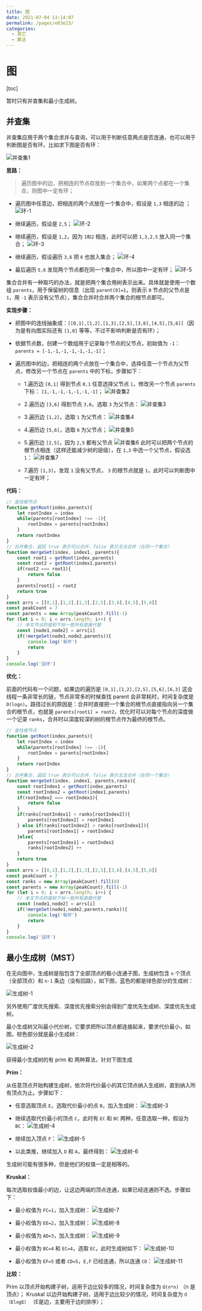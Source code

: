 ```yaml
---
title: 图
date: 2021-07-04 13:14:07
permalink: /pages/e03e23/
categories:
  - 其它
  - 算法
---
```


# 图

[toc]

暂时只有并查集和最小生成树。

## 并查集

并查集应用于两个集合求并与查询，可以用于判断任意两点是否连通，也可以用于判断图是否有环。比如求下图是否有环：

![并查集1](https://gitee.com/leixiaoai/markdown/raw/master/03.其它/03.算法//images/图论/并查集/并查集1.png)

**思路：**

> 遍历图中的边，把相连的节点存放到一个集合中，如果两个点都在一个集合，则图中一定有环；

- 遍历图中任意边，把相连的两个点放在一个集合中，假设是 ``1,3`` 相连的边 ；
  ![环-1](https://gitee.com/leixiaoai/markdown/raw/master/03.其它/03.算法//images/图论/并查集/环-1.png)

- 继续遍历，假设是 ``2,5``；
  ![环-2](https://gitee.com/leixiaoai/markdown/raw/master/03.其它/03.算法//images/图论/并查集/环-2.png)

- 继续遍历，假设是 ``1,2``，因为 ``1和2`` 相连，此时可以把 ``1,3,2,5`` 放入同一个集合；
  ![环-3](https://gitee.com/leixiaoai/markdown/raw/master/03.其它/03.算法//images/图论/并查集/环-3.png)

- 继续遍历，假设遍历 ``3,6`` 把 ``6`` 也放入集合；
  ![环-4](https://gitee.com/leixiaoai/markdown/raw/master/03.其它/03.算法//images/图论/并查集/环-4.png)

- 最后遍历 ``5,6`` 发现两个节点都在同一个集合中，所以图中一定有环；
  ![环-5](https://gitee.com/leixiaoai/markdown/raw/master/03.其它/03.算法//images/图论/并查集/环-5.png)

集合合并有一种取巧的办法，就是把两个集合用树表示出来。具体就是使用一个数组 ``parents``，用于保留树的信息（出现 ``parent[0]=1``，则表示 ``0`` 节点的父节点是 ``1``，用 ``-1`` 表示没有父节点），集合合并时合并两个集合的根节点即可。

**实现步骤：**

- 把图中的连线抽象成：``[[0,1],[1,2],[1,3],[2,5],[3,6],[4,5],[5,6]]``（因为是有向图实际还有 ``[1,0]`` 等等，不过不影响判断是否有环）；

- 依据节点数，创建一个数组用于记录每个节点的父节点，初始值为 ``-1``：``parents = [-1,-1,-1,-1,-1,-1,-1]``；

- 遍历图中的边，把相连的两个点放在一个集合中，选择任意一个节点为父节点，修改另一个节点在 ``parents`` 中的下标，步骤如下：

  - 1.遍历边 ``[0,1]`` 得到节点 ``0,1`` 任意选择父节点 ``1``，修改另一个节点 ``parents`` 下标： ``[1,-1,-1,-1,-1,-1,-1]``；
    ![并查集2](https://gitee.com/leixiaoai/markdown/raw/master/03.其它/03.算法//images/图论/并查集/并查集2.png)

  - 2.遍历边 ``[3,6]`` 得到节点 ``3,6``，选取 ``3`` 为父节点：
    ![并查集3](https://gitee.com/leixiaoai/markdown/raw/master/03.其它/03.算法//images/图论/并查集/并查集3.png)

  - 3.遍历边 ``[1,2]``，选取 ``1`` 为父节点：
    ![并查集4](https://gitee.com/leixiaoai/markdown/raw/master/03.其它/03.算法//images/图论/并查集/并查集4.png)

  - 4.遍历边 ``[5,6]``，选取 ``6`` 为父节点；
    ![并查集5](https://gitee.com/leixiaoai/markdown/raw/master/03.其它/03.算法//images/图论/并查集/并查集5.png)
  
  - 5.遍历边 ``[2,5]``，因为 ``2,5`` 都有父节点
    ![并查集6](https://gitee.com/leixiaoai/markdown/raw/master/03.其它/03.算法//images/图论/并查集/并查集6.png)
    此时可以把两个节点的根节点相连（这样还能减少树的层级），在 ``1,3`` 中选一个父节点，假设选 ``1``：
    ![并查集7](https://gitee.com/leixiaoai/markdown/raw/master/03.其它/03.算法//images/图论/并查集/并查集7.png)

  - 7.遍历 ``[1,3]``，发现 ``1`` 没有父节点， ``3`` 的根节点就是 ``1``，此时可以判断图中一定有环；

**代码：**

```javascript
// 查找根节点
function getRoot(index,parents){
    let rootIndex = index
    while(parents[rootIndex] !== -1){
        rootIndex = parents[rootIndex]
    }
    return rootIndex
}
// 合并集合，返回 true 表示可以合并，false 表示无法合并（在同一个集合）
function mergeSet(index, index1, parents){
    const root1 = getRoot(index,parents)
    const root2 = getRoot(index1,parents)
    if(root2 === root1){
        return false
    }
    parents[root1] = root2
    return true
}
const arrs = [[0,1],[1,2],[1,3],[2,5],[3,6],[4,5],[5,6]]
const peakCount = 7
const parents = new Array(peakCount).fill(-1)
for (let i = 0; i < arrs.length; i++) {
    // 本文节点的值和下标一致所有直接代替
    const [node1,node2] = arrs[i]
    if(!mergeSet(node1,node2,parents)){
        console.log('有环')
        return
    }    
}
console.log('没环')
```

**优化：**

前面的代码有一个问题，如果边的遍历是 ``[0,1],[1,2],[2,5],[5,6],[6,3]`` 这会线程一条非常长的链，节点非常多的时候查找 parent 会非常耗时，时间复杂度是 ``O(logn)``。路径过长的原因是：合并时直接把一个集合的根节点直接指向另一个集合的根节点，也就是 ``parents[root1] = root2``，优化时可以对每个节点的深度做一个记录 ``ranks``，合并时以深度较深的树的根节点作为最终的根节点。

```javascript
// 查找根节点
function getRoot(index,parents){
    let rootIndex = index
    while(parents[rootIndex] !== -1){
        rootIndex = parents[rootIndex]
    }
    return rootIndex
}
// 合并集合，返回 true 表示可以合并，false 表示无法合并（在同一个集合）
function mergeSet(index, index1, parents,ranks){
    const rootIndex1 = getRoot(index,parents)
    const rootIndex2 = getRoot(index1,parents)
    if(rootIndex2 === rootIndex1){
        return false
    }
    if(ranks[rootIndex1] > ranks[rootIndex2]){
        parents[rootIndex2] = rootIndex1
    } else if(ranks[rootIndex2] > ranks[rootIndex1]){
        parents[rootIndex1] = rootIndex2
    }else{
        parents[rootIndex1] = rootIndex2
        ranks[rootIndex2] ++
    }
    return true
}
const arrs = [[0,1],[1,2],[1,3],[2,5],[3,6],[4,5],[5,6]]
const peakCount = 7
const ranks = new Array(peakCount).fill(0)
const parents = new Array(peakCount).fill(-1)
for (let i = 0; i < arrs.length; i++) {
    // 本文节点的值和下标一致所有直接代替
    const [node1,node2] = arrs[i]
    if(!mergeSet(node1,node2,parents,ranks)){
        console.log('有环')
        return
    }    
}
console.log('没环')
```

## 最小生成树（MST）

在无向图中，生成树是指包含了全部顶点的极小连通子图，生成树包含 ``n`` 个顶点（全部顶点）和 ``n-1`` 条边（没有回路），如下图，蓝色的都是绿色部分的生成树：

![生成树-1](https://gitee.com/leixiaoai/markdown/raw/master/03.其它/03.算法//images/图论/最小生成树/生成树-1.png)

另外使用广度优先搜索、深度优先搜索分别会得到广度优先生成树、深度优先生成树。

最小生成树又叫最小代价树，它要求把所以顶点都连接起来，要求代价最小，如图，棕色部分就是最小生成树：

![生成树-2](https://gitee.com/leixiaoai/markdown/raw/master/03.其它/03.算法//images/图论/最小生成树/生成树-2.png)

获得最小生成树的有 prim 和 两种算法，针对下图生成

**Prim：**

从任意顶点开始构建生成树，依次将代价最小的其它顶点纳入生成树，直到纳入所有顶点为止。步骤如下：

- 任意选取顶点 ``E``，选取代价最小的点 ``B``，加入生成树：
  ![生成树-3](https://gitee.com/leixiaoai/markdown/raw/master/03.其它/03.算法//images/图论/最小生成树/生成树-3.png)

- 继续选取代价最小的顶点 ``C``，此时有 ``EC`` 和 ``BC`` 两种，任意选取一种，假设为 ``BC``：
  ![生成树-4](https://gitee.com/leixiaoai/markdown/raw/master/03.其它/03.算法//images/图论/最小生成树/生成树-4.png)

- 继续加入顶点 ``F``：
  ![生成树-5](https://gitee.com/leixiaoai/markdown/raw/master/03.其它/03.算法//images/图论/最小生成树/生成树-5.png)

- 以此类推，继续加入 ``D`` 和 ``A``，最终得到：
  ![生成树-6](https://gitee.com/leixiaoai/markdown/raw/master/03.其它/03.算法//images/图论/最小生成树/生成树-6.png)

生成树可能有很多种，但是他们的权值一定是相等的。

**Kruskal：**

每次选取权值最小的边，让这边两端的顶点连通，如果已经连通则不选。步骤如下：

- 最小权值为 ``FC=1``，加入生成树：
  ![生成树-7](https://gitee.com/leixiaoai/markdown/raw/master/03.其它/03.算法//images/图论/最小生成树/生成树-7.png)

- 最小权值为 ``EE=2``，加入生成树：
  ![生成树-8](https://gitee.com/leixiaoai/markdown/raw/master/03.其它/03.算法//images/图论/最小生成树/生成树-8.png)

- 最小权值为 ``AD=3``，加入生成树：
  ![生成树-9](https://gitee.com/leixiaoai/markdown/raw/master/03.其它/03.算法//images/图论/最小生成树/生成树-9.png)

- 最小权值为 ``BC=4`` 和 ``EC=4``，选取 ``EC``，此时生成树如下：
  ![生成树-10](https://gitee.com/leixiaoai/markdown/raw/master/03.其它/03.算法//images/图论/最小生成树/生成树-10.png)

- 最小权值为 ``EF=5`` 或者 ``CD=5``，``E,F`` 已经连通，所以连通 ``CD``：
  ![生成树-11](https://gitee.com/leixiaoai/markdown/raw/master/03.其它/03.算法//images/图论/最小生成树/生成树-11.png)

**比较：**

Prim 以顶点开始构建子树，适用于边比较多的情况，时间复杂度为 ``O(n*n)`` （n 是顶点）；
Kruskal 以边开始构建子树，适用于边比较少的情况，时间复杂度为 ``O（ElogE）`` （E是边，主要用于边的排序）；



